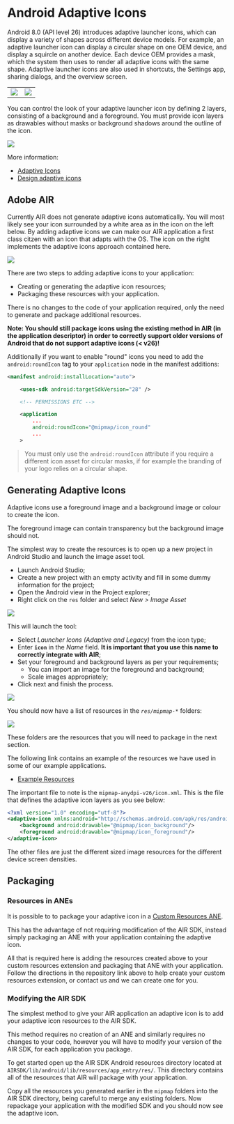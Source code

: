 # Android Adaptive Icons


Android 8.0 (API level 26) introduces adaptive launcher icons, which can display a variety of shapes across different device models. For example, an adaptive launcher icon can display a circular shape on one OEM device, and display a squircle on another device. Each device OEM provides a mask, which the system then uses to render all adaptive icons with the same shape. Adaptive launcher icons are also used in shortcuts, the Settings app, sharing dialogs, and the overview screen.


| | |
| --- | --- | 
| ![](images/NB_Icon_Mask_Shapes_Ext_01.gif) | ![](images/NB_Icon_Mask_Shapes_Ext_02.gif) |


You can control the look of your adaptive launcher icon by defining 2 layers, consisting of a background and a foreground. You must provide icon layers as drawables without masks or background shadows around the outline of the icon.


![](images/NB_Icon_Layers_3D_03_ext.gif)


More information:
- [Adaptive Icons](https://developer.android.com/guide/practices/ui_guidelines/icon_design_adaptive)
- [Design adaptive icons](https://medium.com/google-design/designing-adaptive-icons-515af294c783)



## Adobe AIR

Currently AIR does not generate adaptive icons automatically. You will most likely see your icon surrounded by a white area as in the icon on the left below. By adding adaptive icons we can make our AIR application a first class citzen with an icon that adapts with the OS. The icon on the right implements the adaptive icons approach contained here.

![](images/android-adaptive-icons.png)



There are two steps to adding adaptive icons to your application:

- Creating or generating the adaptive icon resources;
- Packaging these resources with your application.

There is no changes to the code of your application required, only the need to generate and package additional resources.


**Note: You should still package icons using the existing method in AIR (in the application descriptor) in order to correctly support older versions of Android that do not support adaptive icons (< v26)!**



Additionally if you want to enable "round" icons you need to add the `android:roundIcon` tag to your `application` node in the manifest additions:


```xml
<manifest android:installLocation="auto">

    <uses-sdk android:targetSdkVersion="28" />

    <!-- PERMISSIONS ETC -->

    <application 
        ...
        android:roundIcon="@mipmap/icon_round" 
        ...
    >

```

>
> You must only use the `android:roundIcon` attribute if you require a different icon asset for circular masks, if for example the branding of your logo relies on a circular shape.
>


## Generating Adaptive Icons

Adaptive icons use a foreground image and a background image or colour to create the icon.

The foreground image can contain transparency but the background image should not. 


The simplest way to create the resources is to open up a new project in Android Studio and launch the image asset tool.

- Launch Android Studio;
- Create a new project with an empty activity and fill in some dummy information for the project;
- Open the Android view in the Project explorer;
- Right click on the `res` folder and select *New > Image Asset*

![](images/android-adaptive-icons-launchimageassettool.png)


 
This will launch the tool:

- Select *Launcher Icons (Adaptive and Legacy)* from the icon type;
- Enter **`icon`** in the *Name* field. **It is important that you use this name to correctly integrate with AIR**;
- Set your foreground and background layers as per your requirements;
    - You can import an image for the foreground and background;
    - Scale images appropriately;
- Click next and finish the process.

![](images/android-adaptive-icons-imageassettool.png)


You should now have a list of resources in the *`res/mipmap-*`* folders:

![](images/android-adaptive-icons-resources.png)

These folders are the resources that you will need to package in the next section.

The following link contains an example of the resources we have used in some of our example applications.

- [Example Resources](adaptive-icons-example-resources.zip)

The important file to note is the `mipmap-anydpi-v26/icon.xml`. This is the file that defines the adaptive icon layers as you see below:

```xml
<?xml version="1.0" encoding="utf-8"?>
<adaptive-icon xmlns:android="http://schemas.android.com/apk/res/android">
    <background android:drawable="@mipmap/icon_background"/>
    <foreground android:drawable="@mipmap/icon_foreground"/>
</adaptive-icon>
```

The other files are just the different sized image resources for the different device screen densities.






## Packaging 

### Resources in ANEs 

It is possible to to package your adaptive icon in a [Custom Resources ANE](https://github.com/distriqt/ANE-CustomResources). 

This has the advantage of not requiring modification of the AIR SDK, instead simply packaging an ANE with your application containing the adaptive icon. 

All that is required here is adding the resources created above to your custom resources extension and packaging that ANE with your application. Follow the directions in the repository link above to help create your custom resources extension, or contact us and we can create one for you.



### Modifying the AIR SDK

The simplest method to give your AIR application an adaptive icon is to add your adaptive icon resources to the AIR SDK.

This method requires no creation of an ANE and similarly requires no changes to your code, however you will have to modify your version of the AIR SDK, for each application you package.

To get started open up the AIR SDK Android resources directory located at `AIRSDK/lib/android/lib/resources/app_entry/res/`. This directory contains all of the resources that AIR will package with your application.

Copy all the resources you generated earlier in the `mipmap` folders into the AIR SDK directory, being careful to merge any existing folders. Now repackage your application with the modified SDK and you should now see the adaptive icon.
